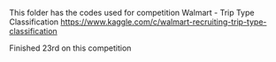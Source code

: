 This folder has the codes used for competition Walmart - Trip Type Classification
https://www.kaggle.com/c/walmart-recruiting-trip-type-classification

Finished 23rd on this competition
